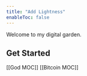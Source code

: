 ```yaml
---
title: "Add Lightness"
enableToc: false
---
```


Welcome to my digital garden.

## Get Started

[[God MOC]]
[[Bitcoin MOC]]

